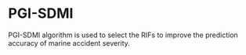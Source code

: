 # PGI-SDMI
PGI-SDMI algorithm is used to select the RIFs to improve the prediction accuracy of marine accident severity.
